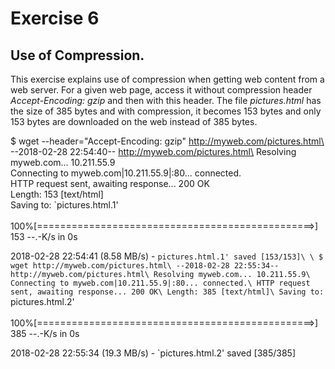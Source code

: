 # Exercise 6
## Use of Compression.

This exercise explains use of compression when getting web content from a web
server. For a given web page, access it without compression header
*Accept-Encoding: gzip*  and then with this header. The file *pictures.html*
has the size of 385 bytes and with compression, it becomes 153 bytes and only
153 bytes are downloaded on the web instead of 385 bytes.

\$ wget --header="Accept-Encoding: gzip" http://myweb.com/pictures.html\
--2018-02-28 22:54:40--  http://myweb.com/pictures.html\
Resolving myweb.com... 10.211.55.9\
Connecting to myweb.com|10.211.55.9|:80... connected.\
HTTP request sent, awaiting response... 200 OK\
Length: 153 [text/html]\
Saving to: `pictures.html.1'\
\
100%[================================================>] 153 --.-K/s   in 0s

2018-02-28 22:54:41 (8.58 MB/s) - `pictures.html.1' saved [153/153]\
\
$ wget http://myweb.com/pictures.html\
--2018-02-28 22:55:34--  http://myweb.com/pictures.html\
Resolving myweb.com... 10.211.55.9\
Connecting to myweb.com|10.211.55.9|:80... connected.\
HTTP request sent, awaiting response... 200 OK\
Length: 385 [text/html]\
Saving to: `pictures.html.2'\
\
100%[================================================>] 385 --.-K/s in 0s

2018-02-28 22:55:34 (19.3 MB/s) - `pictures.html.2' saved [385/385]



